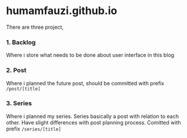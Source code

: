 # humamfauzi.github.io
 
 There are three project,

 ### 1. Backlog
 Where i store what needs to be done about user interface in this blog

 ### 2. Post
 Where i planned the future post, should be committed with prefix `/post/[title]`

 ### 3. Series
 Where i planned my series. Series basically a post with relation to each other. Have slight differences with post planning process. Comitted with prefix `/series/[title]`
